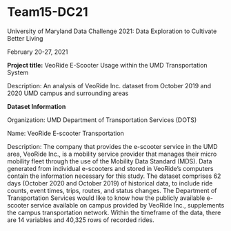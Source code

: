 # Team15-DC21
University of Maryland Data Challenge 2021: Data Exploration to Cultivate Better Living

February 20-27, 2021

**Project title:** VeoRide E-Scooter Usage within the UMD Transportation System

Description: An analysis of VeoRide Inc. dataset from October 2019 and 2020 UMD campus and surrounding areas

**Dataset Information**

Organization: UMD Department of Transportation Services (DOTS)

Name: VeoRide E-scooter Transportation

Description: The company that provides the e-scooter service in the UMD area, VeoRide Inc., is a mobility service provider that manages their micro mobility fleet through the use of the Mobility Data Standard (MDS). Data generated from individual e-scooters and stored in VeoRide’s computers contain the information necessary for this study. The dataset comprises 62 days (October 2020 and October 2019) of historical data, to include ride counts, event times, trips, routes, and status changes. The Department of Transportation Services would like to know how the publicly available e-scooter service available on campus provided by VeoRide Inc., supplements the campus transportation network. Within the timeframe of the data, there are 14 variables and 40,325 rows of recorded rides.
